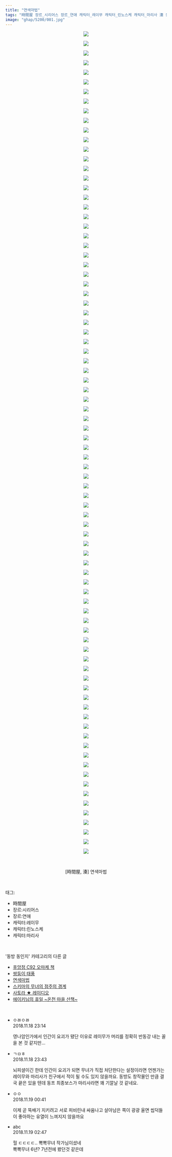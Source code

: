 ```yaml
---
title: "연색마법"
tags: "時間屋 장르_시리어스 장르_연애 캐릭터_레이무 캐릭터_린노스케 캐릭터_마리사 湊 동방_동인지"
image: "ghap/5200/001.jpg"
---
```

<div class="article">
<p style="text-align: center; clear: none; float: none;"><img src="{{ site.nasurl }}/ghap/5200/001.jpg"/></p>
<p style="text-align: center; clear: none; float: none;"><img src="{{ site.nasurl }}/ghap/5200/002.jpg"/></p>
<p style="text-align: center; clear: none; float: none;"><img src="{{ site.nasurl }}/ghap/5200/003.jpg"/></p>
<p style="text-align: center; clear: none; float: none;"><img src="{{ site.nasurl }}/ghap/5200/004.jpg"/></p>
<p style="text-align: center; clear: none; float: none;"><img src="{{ site.nasurl }}/ghap/5200/005.jpg"/></p>
<p style="text-align: center; clear: none; float: none;"><img src="{{ site.nasurl }}/ghap/5200/006.jpg"/></p>
<p style="text-align: center; clear: none; float: none;"><img src="{{ site.nasurl }}/ghap/5200/007.jpg"/></p>
<p style="text-align: center; clear: none; float: none;"><img src="{{ site.nasurl }}/ghap/5200/008.jpg"/></p>
<p style="text-align: center; clear: none; float: none;"><img src="{{ site.nasurl }}/ghap/5200/009.jpg"/></p>
<p style="text-align: center; clear: none; float: none;"><img src="{{ site.nasurl }}/ghap/5200/010.jpg"/></p>
<p style="text-align: center; clear: none; float: none;"><img src="{{ site.nasurl }}/ghap/5200/011.jpg"/></p>
<p style="text-align: center; clear: none; float: none;"><img src="{{ site.nasurl }}/ghap/5200/012.jpg"/></p>
<p style="text-align: center; clear: none; float: none;"><img src="{{ site.nasurl }}/ghap/5200/013.jpg"/></p>
<p style="text-align: center; clear: none; float: none;"><img src="{{ site.nasurl }}/ghap/5200/014.jpg"/></p>
<p style="text-align: center; clear: none; float: none;"><img src="{{ site.nasurl }}/ghap/5200/015.jpg"/></p>
<p style="text-align: center; clear: none; float: none;"><img src="{{ site.nasurl }}/ghap/5200/016.jpg"/></p>
<p style="text-align: center; clear: none; float: none;"><img src="{{ site.nasurl }}/ghap/5200/017.jpg"/></p>
<p style="text-align: center; clear: none; float: none;"><img src="{{ site.nasurl }}/ghap/5200/018.jpg"/></p>
<p style="text-align: center; clear: none; float: none;"><img src="{{ site.nasurl }}/ghap/5200/019.jpg"/></p>
<p style="text-align: center; clear: none; float: none;"><img src="{{ site.nasurl }}/ghap/5200/020.jpg"/></p>
<p style="text-align: center; clear: none; float: none;"><img src="{{ site.nasurl }}/ghap/5200/021.jpg"/></p>
<p style="text-align: center; clear: none; float: none;"><img src="{{ site.nasurl }}/ghap/5200/022.jpg"/></p>
<p style="text-align: center; clear: none; float: none;"><img src="{{ site.nasurl }}/ghap/5200/023.jpg"/></p>
<p style="text-align: center; clear: none; float: none;"><img src="{{ site.nasurl }}/ghap/5200/024.jpg"/></p>
<p style="text-align: center; clear: none; float: none;"><img src="{{ site.nasurl }}/ghap/5200/025.jpg"/></p>
<p style="text-align: center; clear: none; float: none;"><img src="{{ site.nasurl }}/ghap/5200/026.jpg"/></p>
<p style="text-align: center; clear: none; float: none;"><img src="{{ site.nasurl }}/ghap/5200/027.jpg"/></p>
<p style="text-align: center; clear: none; float: none;"><img src="{{ site.nasurl }}/ghap/5200/028.jpg"/></p>
<p style="text-align: center; clear: none; float: none;"><img src="{{ site.nasurl }}/ghap/5200/029.jpg"/></p>
<p style="text-align: center; clear: none; float: none;"><img src="{{ site.nasurl }}/ghap/5200/030.jpg"/></p>
<p style="text-align: center; clear: none; float: none;"><img src="{{ site.nasurl }}/ghap/5200/031.jpg"/></p>
<p style="text-align: center; clear: none; float: none;"><img src="{{ site.nasurl }}/ghap/5200/032.jpg"/></p>
<p style="text-align: center; clear: none; float: none;"><img src="{{ site.nasurl }}/ghap/5200/033.jpg"/></p>
<p style="text-align: center; clear: none; float: none;"><img src="{{ site.nasurl }}/ghap/5200/034.jpg"/></p>
<p style="text-align: center; clear: none; float: none;"><img src="{{ site.nasurl }}/ghap/5200/035.jpg"/></p>
<p style="text-align: center; clear: none; float: none;"><img src="{{ site.nasurl }}/ghap/5200/036.jpg"/></p>
<p style="text-align: center; clear: none; float: none;"><img src="{{ site.nasurl }}/ghap/5200/037.jpg"/></p>
<p style="text-align: center; clear: none; float: none;"><img src="{{ site.nasurl }}/ghap/5200/038.jpg"/></p>
<p style="text-align: center; clear: none; float: none;"><img src="{{ site.nasurl }}/ghap/5200/039.jpg"/></p>
<p style="text-align: center; clear: none; float: none;"><img src="{{ site.nasurl }}/ghap/5200/040.jpg"/></p>
<p style="text-align: center; clear: none; float: none;"><img src="{{ site.nasurl }}/ghap/5200/041.jpg"/></p>
<p style="text-align: center; clear: none; float: none;"><img src="{{ site.nasurl }}/ghap/5200/042.jpg"/></p>
<p style="text-align: center; clear: none; float: none;"><img src="{{ site.nasurl }}/ghap/5200/043.jpg"/></p>
<p style="text-align: center; clear: none; float: none;"><img src="{{ site.nasurl }}/ghap/5200/044.jpg"/></p>
<p style="text-align: center; clear: none; float: none;"><img src="{{ site.nasurl }}/ghap/5200/045.jpg"/></p>
<p style="text-align: center; clear: none; float: none;"><img src="{{ site.nasurl }}/ghap/5200/046.jpg"/></p>
<p style="text-align: center; clear: none; float: none;"><img src="{{ site.nasurl }}/ghap/5200/047.jpg"/></p>
<p style="text-align: center; clear: none; float: none;"><img src="{{ site.nasurl }}/ghap/5200/048.jpg"/></p>
<p style="text-align: center; clear: none; float: none;"><img src="{{ site.nasurl }}/ghap/5200/049.jpg"/></p>
<p style="text-align: center; clear: none; float: none;"><img src="{{ site.nasurl }}/ghap/5200/050.jpg"/></p>
<p style="text-align: center; clear: none; float: none;"><img src="{{ site.nasurl }}/ghap/5200/051.jpg"/></p>
<p style="text-align: center; clear: none; float: none;"><img src="{{ site.nasurl }}/ghap/5200/052.jpg"/></p>
<p style="text-align: center; clear: none; float: none;"><img src="{{ site.nasurl }}/ghap/5200/053.jpg"/></p>
<p style="text-align: center; clear: none; float: none;"><img src="{{ site.nasurl }}/ghap/5200/054.jpg"/></p>
<p style="text-align: center; clear: none; float: none;"><img src="{{ site.nasurl }}/ghap/5200/055.jpg"/></p>
<p style="text-align: center; clear: none; float: none;"><img src="{{ site.nasurl }}/ghap/5200/056.jpg"/></p>
<p style="text-align: center; clear: none; float: none;"><img src="{{ site.nasurl }}/ghap/5200/057.jpg"/></p>
<p style="text-align: center; clear: none; float: none;"><img src="{{ site.nasurl }}/ghap/5200/058.jpg"/></p>
<p style="text-align: center; clear: none; float: none;"><img src="{{ site.nasurl }}/ghap/5200/059.jpg"/></p>
<p style="text-align: center; clear: none; float: none;"><img src="{{ site.nasurl }}/ghap/5200/060.jpg"/></p>
<p style="text-align: center; clear: none; float: none;"><img src="{{ site.nasurl }}/ghap/5200/061.jpg"/></p>
<p style="text-align: center; clear: none; float: none;"><img src="{{ site.nasurl }}/ghap/5200/062.jpg"/></p>
<p style="text-align: center; clear: none; float: none;"><img src="{{ site.nasurl }}/ghap/5200/063.jpg"/></p>
<p style="text-align: center; clear: none; float: none;"><img src="{{ site.nasurl }}/ghap/5200/064.jpg"/></p>
<p style="text-align: center; clear: none; float: none;"><img src="{{ site.nasurl }}/ghap/5200/065.jpg"/></p>
<p style="text-align: center; clear: none; float: none;"><img src="{{ site.nasurl }}/ghap/5200/066.jpg"/></p>
<p style="text-align: center; clear: none; float: none;"><img src="{{ site.nasurl }}/ghap/5200/067.jpg"/></p>
<p style="text-align: center; clear: none; float: none;"><img src="{{ site.nasurl }}/ghap/5200/068.jpg"/></p>
<p style="text-align: center; clear: none; float: none;"><img src="{{ site.nasurl }}/ghap/5200/069.jpg"/></p>
<p style="text-align: center; clear: none; float: none;"><img src="{{ site.nasurl }}/ghap/5200/070.jpg"/></p>
<p style="text-align: center; clear: none; float: none;"><img src="{{ site.nasurl }}/ghap/5200/071.jpg"/></p>
<p style="text-align: center; clear: none; float: none;"><img src="{{ site.nasurl }}/ghap/5200/072.jpg"/></p>
<p style="text-align: center; clear: none; float: none;"><img src="{{ site.nasurl }}/ghap/5200/073.jpg"/></p>
<p style="text-align: center; clear: none; float: none;"><img src="{{ site.nasurl }}/ghap/5200/074.jpg"/></p>
<p style="text-align: center; clear: none; float: none;"><img src="{{ site.nasurl }}/ghap/5200/075.jpg"/></p>
<p style="text-align: center; clear: none; float: none;"><img src="{{ site.nasurl }}/ghap/5200/076.jpg"/></p>
<p style="text-align: center; clear: none; float: none;"><img src="{{ site.nasurl }}/ghap/5200/077.jpg"/></p>
<p style="text-align: center; clear: none; float: none;"><img src="{{ site.nasurl }}/ghap/5200/078.jpg"/></p>
<p style="text-align: center; clear: none; float: none;"><img src="{{ site.nasurl }}/ghap/5200/079.jpg"/></p>
<p style="text-align: center; clear: none; float: none;"><img src="{{ site.nasurl }}/ghap/5200/080.jpg"/></p>
<p style="text-align: center; clear: none; float: none;"><img src="{{ site.nasurl }}/ghap/5200/081.jpg"/></p>
<p style="text-align: center; clear: none; float: none;"><img src="{{ site.nasurl }}/ghap/5200/082.jpg"/></p>
<p style="text-align: center; clear: none; float: none;"><img src="{{ site.nasurl }}/ghap/5200/083.jpg"/></p>
<p style="text-align: center; clear: none; float: none;"><img src="{{ site.nasurl }}/ghap/5200/084.jpg"/></p>
<p style="text-align: center; clear: none; float: none;"><img src="{{ site.nasurl }}/ghap/5200/085.jpg"/></p>
<p style="text-align: center; clear: none; float: none;"><img src="{{ site.nasurl }}/ghap/5200/086.jpg"/></p>
<p style="text-align: center; clear: none; float: none;"></p>
<p style="text-align: center; clear: none; float: none;"><br/></p>
<p style="text-align: center; clear: none; float: none;">[時間屋, 湊] 연색마법</p>
</div><br/>
<div class="tagTrail">
<p>태그: </p>
<ul>
<li>時間屋</li>
<li>장르:시리어스</li>
<li>장르:연애</li>
<li>캐릭터:레이무</li>
<li>캐릭터:린노스케</li>
<li>캐릭터:마리사</li>
</ul>
</div><br/>
<div class="another">
<p>'동방 동인지' 카테고리의 다른 글</p>
<ul>
<li><a href="/2018-11-18-ghap_5203">후앙정 C92 오마케 책</a></li>
<li><a href="/2018-11-18-ghap_5202">쌍둥이 태풍</a></li>
<li><a href="/2018-11-18-ghap_5200">연색마법</a></li>
<li><a href="/2018-11-18-ghap_5199">스키마의 무녀의 점주의 경계</a></li>
<li><a href="/2018-11-18-ghap_5198">사토라 ★ 레이디오</a></li>
<li><a href="/2018-11-11-ghap_5181">에이키님의 휴일 ~온천 마을 산책~</a></li>
</ul>
</div><br/>
<div class="cb_module cb_fluid">
<div class="cb_wrt cb_profile">
<div class="comment">
<ul>
<li class="cb_thumb_off" id="comment15375008">
<div class="cb_comment_area">
<div class="cb_info_area">
<div class="cb_section">
<span class="cb_nick_name">ㅇㅀㅇㅀ</span>
</div>
<div class="cb_section">
<span class="cb_date">2018.11.18 23:14 </span>
</div>
</div>
<div class="cb_dsc_comment">
<p class="cb_dsc">
											영나암인가에서 인간이 요괴가 됐단 이유로 레이무가 머리를 정확히 반동강 내는 꼴을 본 것 같지만...
										</p>
</div>
</div></li>
<li class="cb_thumb_off" id="comment15375023">
<div class="cb_comment_area">
<div class="cb_info_area">
<div class="cb_section">
<span class="cb_nick_name">ㄱㅁㅎ</span>
</div>
<div class="cb_section">
<span class="cb_date">2018.11.18 23:43 </span>
</div>
</div>
<div class="cb_dsc_comment">
<p class="cb_dsc">
											뇌피셜이긴 한데 인간이 요괴가 되면 무녀가 직접 처단한다는 설정이라면 언젠가는 레이무와 마리사가 친구에서 적이 될 수도 있지 않을까요. 동방도 창작물인 만큼 결국 끝은 있을 텐데 동프 최종보스가 마리사라면 꽤 기깔날 것 같네요.
										</p>
</div>
</div></li>
<li class="cb_thumb_off" id="comment15375057">
<div class="cb_comment_area">
<div class="cb_info_area">
<div class="cb_section">
<span class="cb_nick_name">ㅇㅇ</span>
</div>
<div class="cb_section">
<span class="cb_date">2018.11.19 00:41 </span>
</div>
</div>
<div class="cb_dsc_comment">
<p class="cb_dsc">
											이제 곧 뚝배기 지키려고 서로 피비린내 싸움나고 살아남은 쪽이 광광 울면 씹덕들이 좋아하는 유열이 느껴지지 않을까요
										</p>
</div>
</div></li>
<li class="cb_thumb_off" id="comment15375089">
<div class="cb_comment_area">
<div class="cb_info_area">
<div class="cb_section">
<span class="cb_nick_name">abc</span>
</div>
<div class="cb_section">
<span class="cb_date">2018.11.19 02:47 </span>
</div>
</div>
<div class="cb_dsc_comment">
<p class="cb_dsc">
											헐 ㄷㄷㄷㄷ.. 뽁뽁무녀 작가님이셨네<br/>
뽁뽁무녀 6년? 7년전에 봤던것 같은데
										</p>
</div>
</div></li>
</ul>
</div>
</div><!-- commentList close -->
</div><br/>
